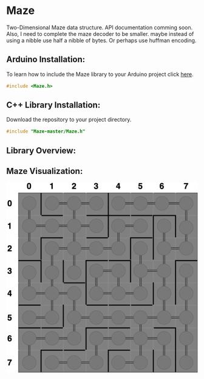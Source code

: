 # Maze
Two-Dimensional Maze data structure. API documentation comming soon. Also, I need to complete the maze decoder to be smaller. maybe instead of using a nibble use half a nibble of bytes. Or perhaps use huffman encoding.

## Arduino Installation:
To learn how to include the Maze library to your Arduino project click [here](https://www.arduino.cc/en/guide/libraries#toc4). 
```c++
#include <Maze.h>
```

## C++ Library Installation:
Download the repository to your project directory.
```c++
#include "Maze-master/Maze.h"
```

## Library Overview:

## Maze Visualization:
![Alt Text](https://github.com/jimenezjose/Maze/blob/master/.images/Maze-Graph.png)
